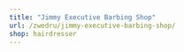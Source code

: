 ```yaml
---
title: "Jimmy Executive Barbing Shop"
url: /zwedru/jimmy-executive-barbing-shop/
shop: hairdresser
---
```


